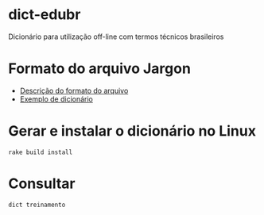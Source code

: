 # dict-edubr

Dicionário para utilização off-line com termos técnicos brasileiros

# Formato do arquivo Jargon

- [Descrição do formato do arquivo](https://en.wikipedia.org/wiki/DICT#DICT_file_format)
- [Exemplo de dicionário](https://github.com/jessykate/nomadict)

# Gerar e instalar o dicionário no Linux

    rake build install

# Consultar

    dict treinamento
